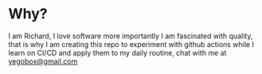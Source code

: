 # Why?
I am Richard, I love software more importantly I am fascinated with quality, that is why
I am creating this repo to experiment with github actions while I learn on CI/CD and apply them to my daily routine, chat with me at yegobox@gmail.com